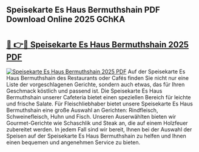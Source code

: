 ## Speisekarte Es Haus Bermuthshain PDF Download Online 2025 GChKA

# <h2><a href="http://gcbe0id.nevu.top/?p=Speisekarte+Es+Haus+Bermuthshain">🔗 👉🔴 Speisekarte Es Haus Bermuthshain 2025 PDF</a></h2>

[![Speisekarte Es Haus Bermuthshain 2025 PDF](https://i.imgur.com/dBaPXMq.png)](http://gcbe0id.nevu.top/?p=Speisekarte+Es+Haus+Bermuthshain)
Auf der Speisekarte Es Haus Bermuthshain des Restaurants oder Cafés finden Sie nicht nur eine Liste der vorgeschlagenen Gerichte, sondern auch etwas, das für Ihren Geschmack köstlich und passend ist. Die Speisekarte Es Haus Bermuthshain unserer Cafeteria bietet einen speziellen Bereich für leichte und frische Salate. Für Fleischliebhaber bietet unsere Speisekarte Es Haus Bermuthshain eine große Auswahl an Gerichten: Rindfleisch, Schweinefleisch, Huhn und Fisch. Unseren Auserwählten bieten wir Gourmet-Gerichte wie Schaschlik und Steak an, die auf einem Holzfeuer zubereitet werden. In jedem Fall sind wir bereit, Ihnen bei der Auswahl der Speisen auf der Speisekarte Es Haus Bermuthshain zu helfen und Ihnen einen bequemen und angenehmen Service zu bieten.
